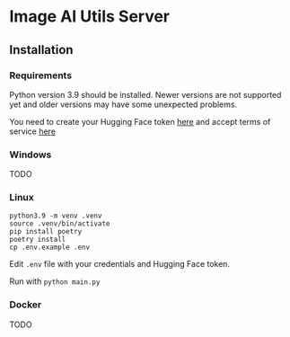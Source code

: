 # Image AI Utils Server
## Installation
### Requirements
Python version 3.9 should be installed. Newer versions are not supported yet and older versions 
may have some unexpected problems.

You need to create your Hugging Face token [here](https://huggingface.co/docs/hub/security-tokens)
and accept terms of service [here](https://huggingface.co/CompVis/stable-diffusion-v1-4)

### Windows
TODO

### Linux
```shell
python3.9 -m venv .venv
source .venv/bin/activate
pip install poetry
poetry install
cp .env.example .env
```

Edit `.env` file with your credentials and Hugging Face token.

Run with `python main.py`

### Docker
TODO